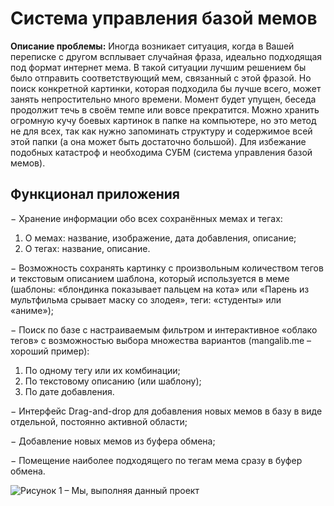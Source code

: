 # Система управления базой мемов
**Описание проблемы:**
Иногда возникает ситуация, когда в Вашей переписке с другом всплывает случайная фраза, идеально подходящая под формат интернет мема. В такой ситуации лучшим решением бы было отправить соответствующий мем, связанный с этой фразой. 
Но поиск конкретной картинки, которая подходила бы лучше всего, может занять непростительно много времени. Момент будет упущен, беседа продолжит течь в своём темпе или вовсе прекратится. 
Можно хранить огромную кучу боевых картинок в папке на компьютере, но это метод не для всех, так как нужно запоминать структуру и содержимое всей этой папки (а она может быть достаточно большой). Для избежание подобных катастроф и необходима СУБМ (система управления базой мемов).
## Функционал приложения
− Хранение информации обо всех сохранённых мемах и тегах:
1) О мемах: название, изображение, дата добавления, описание;
2) О тегах: название, описание.

− Возможность сохранять картинку с произвольным количеством тегов и текстовым описанием шаблона, который используется в меме (шаблоны: «блондинка показывает пальцем на кота» или «Парень из мультфильма срывает маску со злодея», теги: «студенты» или «аниме»);

− Поиск по базе с настраиваемым фильтром и интерактивное «облако тегов» с возможностью выбора множества вариантов (mangalib.me – хороший пример):
1) По одному тегу или их комбинации;
2) По текстовому описанию (или шаблону);
3) По дате добавления.

− Интерфейс Drag-and-drop для добавления новых мемов в базу в виде отдельной, постоянно активной области;

− Добавление новых мемов из буфера обмена;

− Помещение наиболее подходящего по тегам мема сразу в буфер обмена.

![Рисунок 1 – Мы, выполняя данный проект](https://github.com/tima0303/meme_base/blob/main/%D0%A0%D0%B8%D1%81%D1%83%D0%BD%D0%BE%D0%BA%201.jpg)
